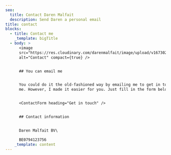 ```yaml
---
seo:
  title: Contact Daren Malfait
  description: Send Daren a personal email
title: contact
blocks:
  - title: Contact me
    _template: bigTitle
  - body: >
      <image
      src="https://res.cloudinary.com/darenmalfait/image/upload/v1673024309/Daren_plastic_telephone_pixar_style_3d_render_solid_background_2a4a2aae-a901-4c18-8bd3-a1da71c0e269-removebg-preview_wmlyvr.png"
      alt="Contact" compact={true} />


      ## You can email me


      You could do it the old-fashioned way by emailing me to get in touch with
      me. However, I made it easier for you. Just fill in the form below.


      <ContactForm heading="Get in touch" />


      ## Contact information


      Daren Malfait BV\

      BE0794123756
    _template: content
---
```







